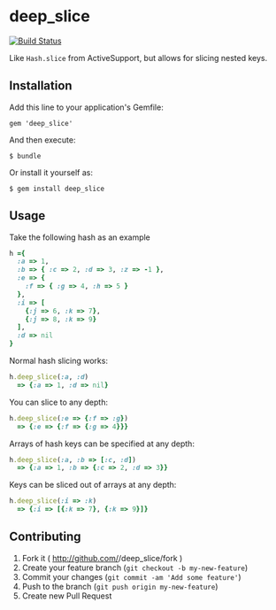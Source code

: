 # deep_slice

[![Build Status](https://api.travis-ci.org/sermo/deep_slice.svg?branch=master)](https://travis-ci.org/sermo/deep_slice)

Like `Hash.slice` from ActiveSupport, but allows for slicing nested keys.

## Installation

Add this line to your application's Gemfile:

    gem 'deep_slice'

And then execute:

    $ bundle

Or install it yourself as:

    $ gem install deep_slice

## Usage

Take the following hash as an example

```ruby
h ={
  :a => 1,
  :b => { :c => 2, :d => 3, :z => -1 },
  :e => {
    :f => { :g => 4, :h => 5 }
  },
  :i => [
    {:j => 6, :k => 7},
    {:j => 8, :k => 9}
  ],
  :d => nil
}
```

Normal hash slicing works:

```ruby
h.deep_slice(:a, :d)
  => {:a => 1, :d => nil}
```

You can slice to any depth:
```ruby
h.deep_slice(:e => {:f => :g})
  => {:e => {:f => {:g => 4}}}
```

Arrays of hash keys can be specified at any depth:
```ruby
h.deep_slice(:a, :b => [:c, :d])
  => {:a => 1, :b => {:c => 2, :d => 3}}
```

Keys can be sliced out of arrays at any depth:
```ruby
h.deep_slice(:i => :k)
  => {:i => [{:k => 7}, {:k => 9}]}
```

## Contributing

1. Fork it ( http://github.com/<my-github-username>/deep_slice/fork )
2. Create your feature branch (`git checkout -b my-new-feature`)
3. Commit your changes (`git commit -am 'Add some feature'`)
4. Push to the branch (`git push origin my-new-feature`)
5. Create new Pull Request
